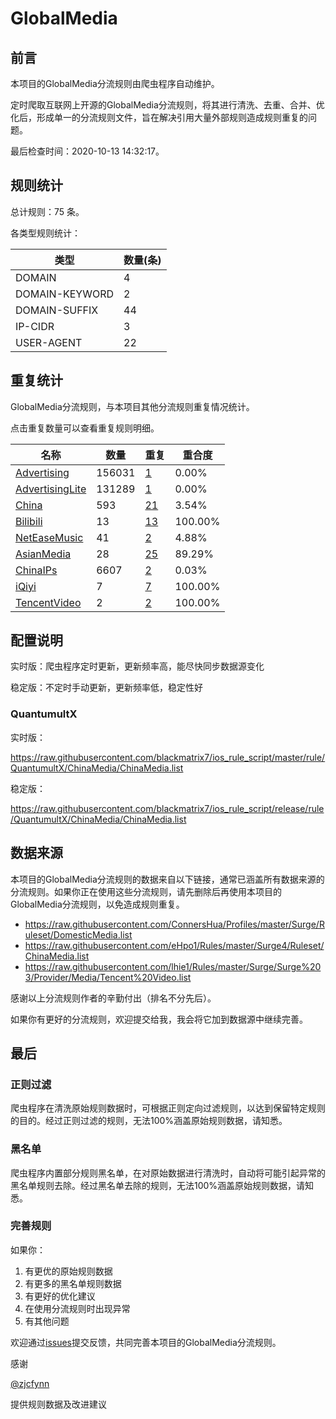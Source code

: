 # GlobalMedia

## 前言

本项目的GlobalMedia分流规则由爬虫程序自动维护。

定时爬取互联网上开源的GlobalMedia分流规则，将其进行清洗、去重、合并、优化后，形成单一的分流规则文件，旨在解决引用大量外部规则造成规则重复的问题。


最后检查时间：2020-10-13 14:32:17。

## 规则统计

总计规则：75 条。

各类型规则统计：

| 类型 | 数量(条) |
| ---- | ---- |
| DOMAIN | 4 |
| DOMAIN-KEYWORD | 2 |
| DOMAIN-SUFFIX | 44 |
| IP-CIDR | 3 |
| USER-AGENT | 22 |
## 重复统计

GlobalMedia分流规则，与本项目其他分流规则重复情况统计。

点击重复数量可以查看重复规则明细。

| 名称 | 数量 | 重复 | 重合度 |
| ---- | ---- | ---- | ------ |
|  [Advertising](https://github.com/blackmatrix7/ios_rule_script/tree/master/rule/QuantumultX/Advertising)    | 156031   | [1](https://github.com/blackmatrix7/ios_rule_script/tree/master/rule/Repeat/ChinaMedia/Advertising.list)   |   0.00%  |
|  [AdvertisingLite](https://github.com/blackmatrix7/ios_rule_script/tree/master/rule/QuantumultX/AdvertisingLite)    | 131289   | [1](https://github.com/blackmatrix7/ios_rule_script/tree/master/rule/Repeat/ChinaMedia/AdvertisingLite.list)   |   0.00%  |
|  [China](https://github.com/blackmatrix7/ios_rule_script/tree/master/rule/QuantumultX/China)    | 593   | [21](https://github.com/blackmatrix7/ios_rule_script/tree/master/rule/Repeat/ChinaMedia/China.list)   |   3.54%  |
|  [Bilibili](https://github.com/blackmatrix7/ios_rule_script/tree/master/rule/QuantumultX/Bilibili)    | 13   | [13](https://github.com/blackmatrix7/ios_rule_script/tree/master/rule/Repeat/ChinaMedia/Bilibili.list)   |   100.00%  |
|  [NetEaseMusic](https://github.com/blackmatrix7/ios_rule_script/tree/master/rule/QuantumultX/NetEaseMusic)    | 41   | [2](https://github.com/blackmatrix7/ios_rule_script/tree/master/rule/Repeat/ChinaMedia/NetEaseMusic.list)   |   4.88%  |
|  [AsianMedia](https://github.com/blackmatrix7/ios_rule_script/tree/master/rule/QuantumultX/AsianMedia)    | 28   | [25](https://github.com/blackmatrix7/ios_rule_script/tree/master/rule/Repeat/ChinaMedia/AsianMedia.list)   |   89.29%  |
|  [ChinaIPs](https://github.com/blackmatrix7/ios_rule_script/tree/master/rule/QuantumultX/ChinaIPs)    | 6607   | [2](https://github.com/blackmatrix7/ios_rule_script/tree/master/rule/Repeat/ChinaMedia/ChinaIPs.list)   |   0.03%  |
|  [iQiyi](https://github.com/blackmatrix7/ios_rule_script/tree/master/rule/QuantumultX/iQiyi)    | 7   | [7](https://github.com/blackmatrix7/ios_rule_script/tree/master/rule/Repeat/ChinaMedia/iQiyi.list)   |   100.00%  |
|  [TencentVideo](https://github.com/blackmatrix7/ios_rule_script/tree/master/rule/QuantumultX/TencentVideo)    | 2   | [2](https://github.com/blackmatrix7/ios_rule_script/tree/master/rule/Repeat/ChinaMedia/TencentVideo.list)   |   100.00%  |
## 配置说明

实时版：爬虫程序定时更新，更新频率高，能尽快同步数据源变化

稳定版：不定时手动更新，更新频率低，稳定性好

### QuantumultX 
实时版：

https://raw.githubusercontent.com/blackmatrix7/ios_rule_script/master/rule/QuantumultX/ChinaMedia/ChinaMedia.list

稳定版：

https://raw.githubusercontent.com/blackmatrix7/ios_rule_script/release/rule/QuantumultX/ChinaMedia/ChinaMedia.list

## 数据来源

本项目的GlobalMedia分流规则的数据来自以下链接，通常已涵盖所有数据来源的分流规则。如果你正在使用这些分流规则，请先删除后再使用本项目的GlobalMedia分流规则，以免造成规则重复。

- https://raw.githubusercontent.com/ConnersHua/Profiles/master/Surge/Ruleset/DomesticMedia.list
- https://raw.githubusercontent.com/eHpo1/Rules/master/Surge4/Ruleset/ChinaMedia.list
- https://raw.githubusercontent.com/lhie1/Rules/master/Surge/Surge%203/Provider/Media/Tencent%20Video.list


感谢以上分流规则作者的辛勤付出（排名不分先后）。

如果你有更好的分流规则，欢迎提交给我，我会将它加到数据源中继续完善。

## 最后

### 正则过滤

爬虫程序在清洗原始规则数据时，可根据正则定向过滤规则，以达到保留特定规则的目的。经过正则过滤的规则，无法100%涵盖原始规则数据，请知悉。

### 黑名单

爬虫程序内置部分规则黑名单，在对原始数据进行清洗时，自动将可能引起异常的黑名单规则去除。经过黑名单去除的规则，无法100%涵盖原始规则数据，请知悉。

### 完善规则

如果你：

1. 有更优的原始规则数据
2. 有更多的黑名单规则数据
3. 有更好的优化建议
4. 在使用分流规则时出现异常
5. 有其他问题

欢迎通过[issues](https://github.com/blackmatrix7/ios_rule_script/issues/new)提交反馈，共同完善本项目的GlobalMedia分流规则。

感谢

[@zjcfynn](https://github.com/zjcfynn)

提供规则数据及改进建议